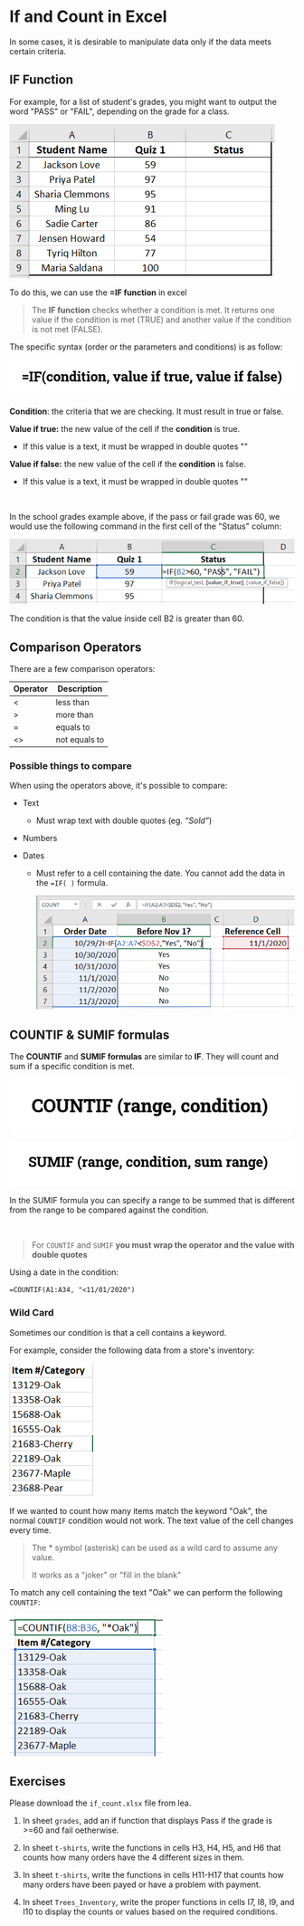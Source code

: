 # If and Count in Excel

In some cases, it is desirable to manipulate data only if the data meets certain criteria.


## IF Function

For example, for a list of student's grades, you might want to output the word "PASS" or "FAIL", depending on the grade for a class.

![image-20201015142948890](assets/if-student-demo.png)


To do this, we can use the **=IF function** in excel

> The **IF function** checks whether a condition is met. It returns one value if the condition is met (TRUE) and another value if the condition is not met (FALSE).

The specific syntax (order or the parameters and conditions) is as follow:


![image-20201015143538171](assets/if-if-syntax.png)


**Condition**: the criteria that we are checking. It must result in true or false.

**Value if true:** the new value of the cell if the **condition** is true.

- If this value is a text, it must be wrapped in double quotes ""

**Value if false:** the new value of the cell if the **condition** is false.

- If this value is a text, it must be wrapped in double quotes ""

<br>

In the school grades example above, if the pass or fail grade was 60, we would use the following command in the first cell of the "Status" column:

![image-20201015144114250](assets/if-demo-solution.png)


The condition is that the value inside cell B2 is greater than 60.


## Comparison Operators

There are a few comparison operators:

| Operator | Description   |
| -------- | ------------- |
| <        | less than     |
| >        | more than     |
| =        | equals to     |
| <>       | not equals to |


### Possible things to compare

When using the operators above, it's possible to compare:

- Text

  - Must wrap text with double quotes (eg. *“Sold”*)

- Numbers

- Dates

  - Must refer to a cell containing the date. You cannot add the data in the `=IF( )` formula.

    ![image-20201022112004252](assets/if-dates.png)


## COUNTIF & SUMIF formulas

The **COUNTIF** and **SUMIF formulas** are similar to **IF**. They will count and sum if a specific condition is met.


![image-20201015145952005](assets/if-countif-syntax.png)

![image-20201015150031608](assets/if-sumif-syntax.png)


In the SUMIF formula you can specify a range to be summed that is different from the range to be compared against the condition.

<br>

> For `COUNTIF` and `SUMIF` **you must wrap the operator and the value with double quotes**



Using a date in the condition:

```
=COUNTIF(A1:A34, "<11/01/2020")
```


### Wild Card

Sometimes our condition is that a cell contains a keyword.

For example, consider the following data from a store's inventory:


![image-20201022120022750](assets/if-oak-demo.png)

If we wanted to count how many items match the keyword "Oak", the normal `COUNTIF` condition would not work. The text value of the cell changes every time.

> The * symbol (asterisk) can be used as a wild card to assume any value.
>
> It works as a "joker" or "fill in the blank"

To match any cell containing the text "Oak" we can perform the following `COUNTIF`:

![image-20201022120640121](assets/if-oak-countif-solution.png)

## Exercises

Please download the `if_count.xlsx` file from lea.

1. In sheet `grades`, add an if function that displays Pass if the grade is >=60 and fail oetherwise.
2. In sheet `t-shirts`, write the functions in cells H3, H4, H5, and H6 that counts how many orders have the 4 different sizes in them. 

3. In sheet `t-shirts`, write the functions in cells H11-H17 that counts how many orders have been payed or have a problem with payment.
4. In sheet `Trees_Inventory`, write the proper functions in cells I7, I8, I9, and I10 to display the counts or values based on the required conditions.

